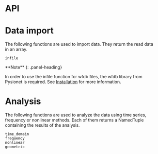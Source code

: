 # API

# Data import

The following functions are used to import data. They return the read data in an array.

```@docs
infile
```
<div class="panel panel-info">
**Note**
{: .panel-heading}
<div class="panel-body">

In order to use the infile function for wfdb files, the wfdb library from Pysionet is required. See [Installation](src/installation.md) for more information.

</div>
</div>


# Analysis

The following functions are used to analyze the data using time series, frequency or nonlinear methods. Each of them returns a NamedTuple containing the results of the analysis.

```@docs
time_domain
frequency
nonlinear
geometric
```
